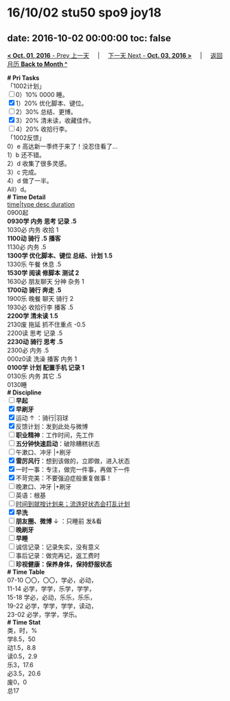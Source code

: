 # 16/10/02 stu50 spo9 joy18

date: 2016-10-02 00:00:00
toc: false
---
[**< Oct. 01, 2016** - Prev 上一天](/lifelogs/2016/10/d01.html) &nbsp; &nbsp; | &nbsp; &nbsp; [下一天 Next - **Oct. 03, 2016 >**](/lifelogs/2016/10/d03.html) &nbsp; &nbsp; |  &nbsp; &nbsp; [返回月历 **Back to Month ^**](/lifelogs/2016/10/index.html)
<br/><div><b># Pri Tasks</b></div><div>「1002计划」</div><div><input type="checkbox"/>0）10% 0000 睡。</div><div><input checked="true" type="checkbox"/>1）20% 优化脚本、键位。</div><div><input type="checkbox"/>2）30% 总结、更博。</div><div><input checked="true" type="checkbox"/>3）20% 清未读，收藏佳作。</div><div><input type="checkbox"/>4）20% 收拾行李。</div><div>「1002反馈」</div><div>0）e 高达新一季终于来了！没忍住看了…</div><div>1）b 还不错。</div><div>2）d 收集了很多灵感。</div><div>3）c 完成。</div><div>4）d 做了一半。</div><div>All）d。</div><div><b># Time Detail</b></div><div><u>time|type desc duration</u></div><div>0900起</div><div><b>0930学 内务 思考 记录 .5</b></div><div>1030必 内务 收拾 1</div><div><b>1100动 骑行 .5</b> <b>播客</b></div><div>1130必 内务 .5</div><div><b>1300学 优化脚本、键位 总结、计划 1.5</b></div><div>1330乐 午餐 休息 .5</div><div><b>1530学 阅读 修脚本 测试 2</b></div><div>1630必 朋友聊天 分神 杂务 1</div><div><b>1700动 骑行 奔走 .5</b></div><div>1900乐 晚餐 聊天 骑行 2</div><div>1930必 收拾行李 播客 .5</div><div><b>2200学 清未读 1.5</b></div><div>2130废 拖延 抓不住重点 -0.5</div><div>2200读 思考 记录 .5</div><div><b>2230动 骑行 思考 .5</b></div><div>2300必 内务 .5</div><div>000z0读 洗澡 播客 内务 1</div><div><b>0100学 计划 配置手机 记录 1</b></div><div>0130乐 内务 其它 .5</div><div>0130睡</div><div><b># Discipline</b></div><div><b><input type="checkbox"/></b><b>早起</b></div><div><input checked="true" type="checkbox"/><b>早刷牙</b></div><div><input checked="true" type="checkbox"/>运动 ↑ ：骑行|羽球</div><div><input checked="true" type="checkbox"/>反馈计划：发到此处与微博</div><div><input type="checkbox"/><b>职业精神</b>：工作时间，先工作</div><div><input type="checkbox"/><b>五分钟快速启动</b>：破除糟糕状态</div><div><input type="checkbox"/>午漱口、冲牙 |+刷牙</div><div><input checked="true" type="checkbox"/><b>雷厉风行</b>：想到该做的，立即做，进入状态</div><div><input checked="true" type="checkbox"/>一时一事：专注，做完一件事，再做下一件</div><div><input checked="true" type="checkbox"/>不苛完美：不要强迫症般重复做事！</div><div><input type="checkbox"/>晚漱口、冲牙 |+刷牙</div><div><input type="checkbox"/>英语：根基</div><div><u><input type="checkbox"/></u><u>时间到就按计划来；流连好状态会打乱计划</u></div><div><input checked="true" type="checkbox"/><b>早洗</b></div><div><b><input type="checkbox"/></b><b>朋友圈、微博</b> ↓ ：只睡前 发&amp;看</div><div><b><input type="checkbox"/></b><b>晚刷牙</b></div><div><input type="checkbox"/><b>早睡</b></div><div><input type="checkbox"/>诚信记录：记录失实，没有意义</div><div><input type="checkbox"/>事后记录：做完再记，返工费时</div><div><b><input type="checkbox"/></b><b>珍视健康：保养身体，保持舒服状态</b></div><div><b># Time Table</b></div><div>07-10 〇〇，〇〇，学必，必动，</div><div>11-14 必学，学学，乐学，学学，</div><div>15-18 学必，必动，乐乐，乐乐，</div><div>19-22 必学，学学，学学，读动，</div><div>23-02 必学，学学，学乐。</div><div><b># Time Stat</b></div><div>类，时，%</div><div>学8.5，50</div><div>动1.5，8.8</div><div>读0.5，2.9</div><div>乐3，17.6</div><div>必3.5，20.6</div><div>废0，0</div><div>总17</div>
